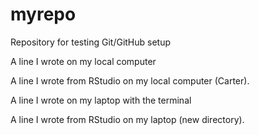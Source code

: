 # myrepo
Repository for testing Git/GitHub setup

A line I wrote on my local computer  

A line I wrote from RStudio on my local computer (Carter).

A line I wrote on my laptop with the terminal  

A line I wrote from RStudio on my laptop (new directory).